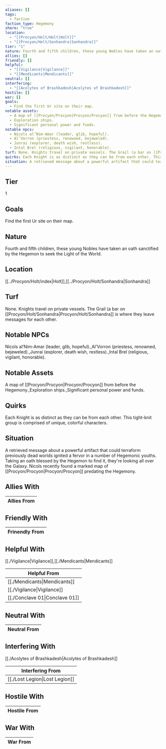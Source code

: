 ```yaml
---
aliases: []
tags:
  - faction
faction_type: Hegemony
share: "true"
location:
  - "[[Procyon/Holt/Holt|Holt]]"
  - "[[Procyon/Holt/Sonhandra|Sonhandra]]"
tier: "1"
nature: Fourth and fifth children, these young Nobles have taken an oath sanctified by the Hegemon to seek the Light of the World.
allies: []
friendly: []
helpful:
  - "[[Vigilance|Vigilance]]"
  - "[[Mendicants|Mendicants]]"
neutral: []
interfering:
  - "[[Acolytes of Brashkadesh|Acolytes of Brashkadesh]]"
hostile: []
war: []
goals:
  - Find the first Ur site on their map.
notable assets:
  - A map of [[Procyon/Procyon|Procyon/Procyon]] from before the Hegemony.
  - Exploration ships.
  - Significant personal power and funds.
notable npcs:
  - Nicols al’Nim-Amar (leader, glib, hopeful).
  - Al’Vorron (priestess, renowned, bejeweled).
  - Junrai (explorer, death wish, restless).
  - Intal Brel (religious, vigilant, honorable).
turf: None. Knights travel on private vessels. The Grail (a bar on [[Procyon/Holt/Sonhandra|Procyon/Holt/Sonhandra]] is where they leave messages for each other.
quirks: Each Knight is as distinct as they can be from each other. This tight-knit group is comprised of unique, colorful characters.
situation: A retrieved message about a powerful artifact that could terraform previously dead worlds ignited a fervor in a number of Hegemonic youths. Taking an oath blessed by the Hegemon to find it, they're looking all over the Galaxy. Nicols recently found a marked map of [[Procyon/Procyon|Procyon/Procyon]] predating the Hegemony.
---
```

## Tier

1

## Goals

Find the first Ur site on their map.

## Nature

Fourth and fifth children, these young Nobles have taken an oath sanctified by the Hegemon to seek the Light of the World.

## Location

[[../Procyon/Holt/index|Holt]],[[../Procyon/Holt/Sonhandra|Sonhandra]]

## Turf

None. Knights travel on private vessels. The Grail (a bar on [[Procyon/Holt/Sonhandra|Procyon/Holt/Sonhandra]] is where they leave messages for each other.

## Notable NPCs

Nicols al’Nim-Amar (leader, glib, hopeful).,Al’Vorron (priestess, renowned, bejeweled).,Junrai (explorer, death wish, restless).,Intal Brel (religious, vigilant, honorable).

## Notable Assets

A map of [[Procyon/Procyon|Procyon/Procyon]] from before the Hegemony.,Exploration ships.,Significant personal power and funds.

## Quirks

Each Knight is as distinct as they can be from each other. This tight-knit group is comprised of unique, colorful characters.

## Situation

A retrieved message about a powerful artifact that could terraform previously dead worlds ignited a fervor in a number of Hegemonic youths. Taking an oath blessed by the Hegemon to find it, they're looking all over the Galaxy. Nicols recently found a marked map of [[Procyon/Procyon|Procyon/Procyon]] predating the Hegemony.

## Allies With



| Allies From |
| ----------- |


## Friendly With



| Frinendly From |
| -------------- |


## Helpful With

[[./Vigilance|Vigilance]],[[./Mendicants|Mendicants]]

| Helpful From                             |
| ---------------------------------------- |
| [[./Mendicants\|Mendicants]]   |
| [[./Vigilance\|Vigilance]]     |
| [[./Conclave 01\|Conclave 01]] |


## Neutral With




| Neutral From |
| ------------ |



## Interfering With

[[./Acolytes of Brashkadesh|Acolytes of Brashkadesh]]


| Interfering From                         |
| ---------------------------------------- |
| [[./Lost Legion\|Lost Legion]] |



## Hostile With




| Hostile From |
| ------------ |



## War With



| War From |
| -------- |

